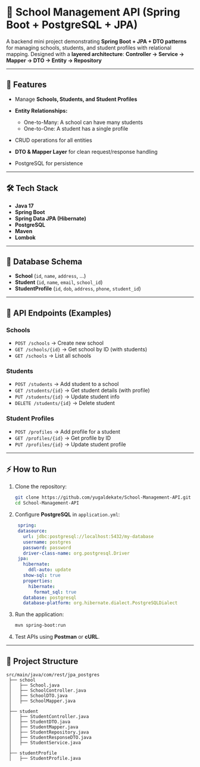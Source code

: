 # 🏩 School Management API (Spring Boot + PostgreSQL + JPA)

A backend mini project demonstrating **Spring Boot + JPA + DTO patterns** for managing schools, students, and student profiles with relational mapping. Designed with a **layered architecture**:
**Controller → Service → Mapper → DTO → Entity → Repository**

---

## 🚀 Features

* Manage **Schools, Students, and Student Profiles**
* **Entity Relationships:**

  * One-to-Many: A school can have many students
  * One-to-One: A student has a single profile
* CRUD operations for all entities
* **DTO & Mapper Layer** for clean request/response handling
* PostgreSQL for persistence

---

## 🛠 Tech Stack

* **Java 17**
* **Spring Boot**
* **Spring Data JPA (Hibernate)**
* **PostgreSQL**
* **Maven**
* **Lombok**

---

## 📌 Database Schema

* **School** (`id`, `name`, `address`, …)
* **Student** (`id`, `name`, `email`, `school_id`)
* **StudentProfile** (`id`, `dob`, `address`, `phone`, `student_id`)

---

## 📌 API Endpoints (Examples)

### Schools

* `POST /schools` → Create new school
* `GET /schools/{id}` → Get school by ID (with students)
* `GET /schools` → List all schools

### Students

* `POST /students` → Add student to a school
* `GET /students/{id}` → Get student details (with profile)
* `PUT /students/{id}` → Update student info
* `DELETE /students/{id}` → Delete student

### Student Profiles

* `POST /profiles` → Add profile for a student
* `GET /profiles/{id}` → Get profile by ID
* `PUT /profiles/{id}` → Update student profile

---

## ⚡ How to Run

1. Clone the repository:

   ```bash
   git clone https://github.com/yugaldekate/School-Management-API.git
   cd School-Management-API
   ```

2. Configure **PostgreSQL** in `application.yml`:

   ```yaml
    spring:
    datasource:
      url: jdbc:postgresql://localhost:5432/my-database
      username: postgres
      password: password
      driver-class-name: org.postgresql.Driver
    jpa:
      hibernate:
        ddl-auto: update
      show-sql: true
      properties:
        hibernate:
          format_sql: true
      database: postgresql
      database-platform: org.hibernate.dialect.PostgreSQLDialect
   ```

3. Run the application:

   ```bash
   mvn spring-boot:run
   ```

4. Test APIs using **Postman** or **cURL**.

---

## 📖 Project Structure

```
src/main/java/com/rest/jpa_postgres
 ├── school
 │   ├── School.java
 │   ├── SchoolController.java
 │   ├── SchoolDTO.java
 │   ├── SchoolMapper.java
 │
 ├── student
 │   ├── StudentController.java
 │   ├── StudentDTO.java
 │   ├── StudentMapper.java
 │   ├── StudentRepository.java
 │   ├── StudentResponseDTO.java
 │   ├── StudentService.java
 │
 ├── studentProfile
 │   ├── StudentProfile.java
```


